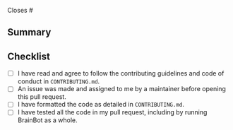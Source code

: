 <!-- First things first, make sure you've read the contributing guidelines and code of conduct in CONTRIBUTING.md. -->

<!-- Since there should have been an issue made and assigned to you before a PR, add the issue number below after the #. -->
Closes #

## Summary
<!-- Add a concise summary of what you changed in this PR right below this line. -->

<!-- For each item below, replace the [ ] with [x] to confirm that item was completed. -->
## Checklist
- [ ] I have read and agree to follow the contributing guidelines and code of conduct in `CONTRIBUTING.md`.
- [ ] An issue was made and assigned to me by a maintainer before opening this pull request.
- [ ] I have formatted the code as detailed in `CONTRIBUTING.md`.
- [ ] I have tested all the code in my pull request, including by running BrainBot as a whole.
